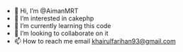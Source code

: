 - 👋 Hi, I’m @AimanMRT
- 👀 I’m interested in cakephp
- 🌱 I’m currently learning this code
- 💞️ I’m looking to collaborate on it
- 📫 How to reach me email khairulfarihan93@gmail.com

<!---
AimanMRT/AimanMRT is a ✨ special ✨ repository because its `README.md` (this file) appears on your GitHub profile.
You can click the Preview link to take a look at your changes.
--->

